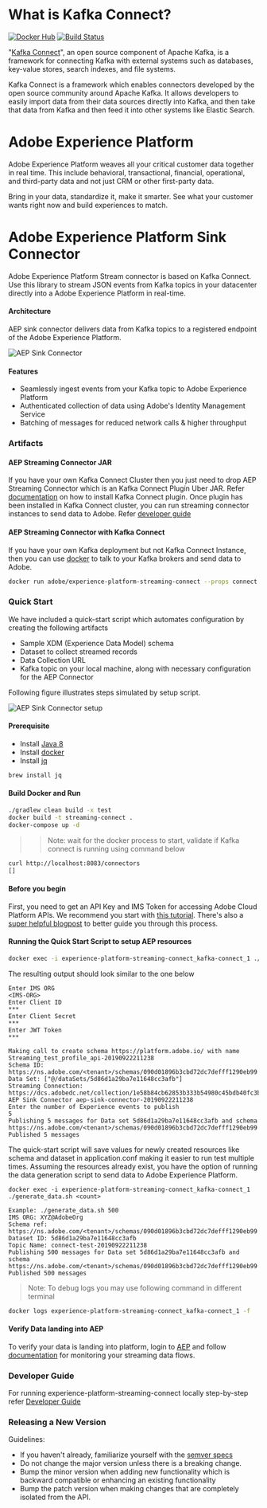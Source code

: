 # What is Kafka Connect?

[![Docker Hub](https://img.shields.io/badge/docker-latest-blue.svg)](https://hub.docker.com/r/adobe/experience-platform-streaming-connect/)
[![Build Status](https://travis-ci.com/adobe/experience-platform-streaming-connect.svg?branch=master)](https://travis-ci.com/adobe/experience-platform-streaming-connect)

"[Kafka Connect](https://docs.confluent.io/current/connect/index.html)", an open source component of Apache Kafka, is a framework for connecting Kafka with external systems such as databases, key-value stores, search indexes, and file systems.

Kafka Connect is a framework which enables connectors developed by the open source community around Apache Kafka. It allows developers to easily import data from their data sources directly into Kafka, and then take that data from Kafka and then feed it into other systems like Elastic Search.

# Adobe Experience Platform

Adobe Experience Platform weaves all your critical customer data together in real time. This include behavioral, transactional, financial, operational, and third-party data and not just CRM or other first-party data.

Bring in your data, standardize it, make it smarter. See what your customer wants right now and build experiences to match.
 
# Adobe Experience Platform Sink Connector

Adobe Experience Platform Stream connector is based on Kafka Connect. Use this library to stream JSON events from Kafka topics in your datacenter directly into a Adobe Experience Platform in real-time.

#### Architecture

AEP sink connector delivers data from Kafka topics to a registered endpoint of the Adobe Experience Platform.

![AEP Sink Connector](./docs/resources/aep_sink_connector.png)

#### Features

* Seamlessly ingest events from your Kafka topic to Adobe Experience Platform
* Authenticated collection of data using Adobe's Identity Management Service 
* Batching of messages for reduced network calls & higher throughput

### Artifacts

#### AEP Streaming Connector JAR

If you have your own Kafka Connect Cluster then you just need to drop AEP Streaming Connector which is an Kafka Connect
Plugin Uber JAR. Refer [documentation](https://docs.confluent.io/current/connect/userguide.html#installing-plugins)
on how to install Kafka Connect plugin.
Once plugin has been installed in Kafka Connect cluster, you can run streaming connector instances to send data to
Adobe. Refer [developer guide](./DEVELOPER_GUIDE.md#run-aep-streaming-connector)

#### AEP Streaming Connector with Kafka Connect

If you have your own Kafka deployment but not Kafka Connect Instance, then you can use [docker](https://hub.docker.com/r/adobe/experience-platform-streaming-connect)
to talk to your Kafka brokers and send data to Adobe.
```bash
docker run adobe/experience-platform-streaming-connect --props connect.bootstrap.servers=<karkabrokers:port>
```

### Quick Start

We have included a quick-start script which automates configuration by creating the following artifacts
* Sample XDM (Experience Data Model) schema
* Dataset to collect streamed records
* Data Collection URL
* Kafka topic on your local machine, along with necessary configuration for the AEP Connector

Following figure illustrates steps simulated by setup script.

![AEP Sink Connector setup](./docs/resources/aep_sink_connector_setup.png)

#### Prerequisite
* Install [Java 8][java-8]
* Install [docker][docker]
* Install [jq][jq-tool]
```bash
brew install jq
```

#### Build Docker and Run
```bash
./gradlew clean build -x test
docker build -t streaming-connect .
docker-compose up -d
```

>> Note: wait for the docker process to start, validate if Kafka connect is running using command below
```bash
curl http://localhost:8083/connectors
[]
```

#### Before you begin

First, you need to get an API Key and IMS Token for accessing Adobe Cloud Platform APIs.
We recommend you start with [this tutorial][tutorial].  There's also a [super helpful blogpost][blogpost] to better
guide you through this process.

#### Running the Quick Start Script to setup AEP resources
```bash
docker exec -i experience-platform-streaming-connect_kafka-connect_1 ./setup.sh
```
The resulting output should look similar to the one below
```
Enter IMS ORG
<IMS-ORG>
Enter Client ID
***
Enter Client Secret
***
Enter JWT Token
***

Making call to create schema https://platform.adobe.io/ with name Streaming_test_profile_api-20190922211238
Schema ID: https://ns.adobe.com/<tenant>/schemas/090d01896b3cbd72dc7defff1290eb99
Data Set: ["@/dataSets/5d86d1a29ba7e11648cc3afb"]
Streaming Connection: https://dcs.adobedc.net/collection/1e58b84cb62853b333b54980c45bdb40fc3bf80bc47022da0f76eececb2f9237
AEP Sink Connector aep-sink-connector-20190922211238
Enter the number of Experience events to publish
5
Publishing 5 messages for Data set 5d86d1a29ba7e11648cc3afb and schema https://ns.adobe.com/<tenant>/schemas/090d01896b3cbd72dc7defff1290eb99
Published 5 messages
```

The quick-start script will save values for newly created resources like schema and dataset in application.conf
making it easier to run test multiple times. Assuming the resources already exist, you have the option of running
the data generation script to send data to Adobe Experience Platform.
```
docker exec -i experience-platform-streaming-connect_kafka-connect_1 ./generate_data.sh <count>

Example: ./generate_data.sh 500
IMS ORG: XYZ@AdobeOrg
Schema ref: https://ns.adobe.com/<tenant>/schemas/090d01896b3cbd72dc7defff1290eb99
Dataset ID: 5d86d1a29ba7e11648cc3afb
Topic Name: connect-test-20190922211238
Publishing 500 messages for Data set 5d86d1a29ba7e11648cc3afb and schema https://ns.adobe.com/<tenant>/schemas/090d01896b3cbd72dc7defff1290eb99
Published 500 messages
```

> Note: To debug logs you may use following command in different terminal
```bash
docker logs experience-platform-streaming-connect_kafka-connect_1 -f
```

#### Verify Data landing into AEP
To verify your data is landing into platform, login to [AEP][aep] and follow [documentation][monitor-streaming-data-flows] for monitoring your streaming data flows.

### Developer Guide
For running experience-platform-streaming-connect locally step-by-step refer [Developer Guide](./DEVELOPER_GUIDE.md)

### Releasing a New Version

Guidelines:
* If you haven't already, familiarize yourself with the [semver specs](http://semver.org/)
* Do not change the major version unless there is a breaking change.
* Bump the minor version when adding new functionality which is backward compatible or enhancing an existing functionality
* Bump the patch version when making changes that are completely isolated from the API.

[aep]: https://platform.adobe.com
[docker]: https://www.docker.com/
[java-8]: https://www.oracle.com/technetwork/java/javase/downloads/jdk8-downloads-2133151.html
[jq-tool]: https://stedolan.github.io/jq/download/
[monitor-streaming-data-flows]: https://www.adobe.io/apis/experienceplatform/home/data-ingestion/data-ingestion-services.html#!api-specification/markdown/narrative/technical_overview/streaming_ingest/e2e-monitor-streaming-data-flows.md
[blogpost]: https://medium.com/adobetech/using-postman-for-jwt-authentication-on-adobe-i-o-7573428ffe7f
[tutorial]: https://www.adobe.io/apis/experienceplatform/home/tutorials/alltutorials.html#!api-specification/markdown/narrative/tutorials/authenticate_to_acp_tutorial/authenticate_to_acp_tutorial.md
